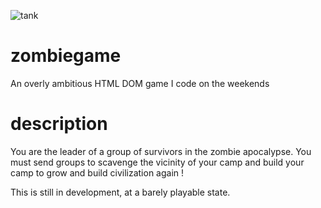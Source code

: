 ![tank](https://raw.githubusercontent.com/Sergenti/zombiegame/master/img/devroadster.gif)
# zombiegame
An overly ambitious HTML DOM game I code on the weekends

# description

You are the leader of a group of survivors in the zombie apocalypse. You must send groups to scavenge the vicinity of your camp and build your camp to grow and build civilization again !

This is still in development, at a barely playable state.
